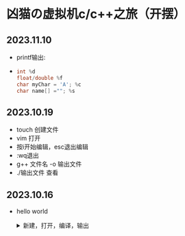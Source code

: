 # 凶猫の虚拟机c/c++之旅（开摆）

## 2023.11.10

- printf输出:

- ```c
  int %d
  float/double %f
  char myChar = 'A'; %c
  char name[] =""; %s
  ```

## 2023.10.19

- touch 创建文件
- vim 打开
- 按i开始编辑，esc退出编辑
- :wq退出
- g++ 文件名 -o 输出文件
- ./输出文件 查看

## 2023.10.16

- hello world

  <details>
      <summary>新建，打开，编译，输出</summary>
      <p>
          <img src="111.png"/>
      </p>
  </details>
  
  <!--
  
  
  
  -->
